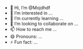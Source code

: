 - 👋 Hi, I’m @Mojdhdf
- 👀 I’m interested in ...
- 🌱 I’m currently learning ...
- 💞️ I’m looking to collaborate on ...
- 📫 How to reach me ...
- 😄 Pronouns: ...
- ⚡ Fun fact: ...

<!---
Mojdhdf/Mojdhdf is a ✨ special ✨ repository because its `README.md` (this file) appears on your GitHub profile.
You can click the Preview link to take a look at your changes.
--->
